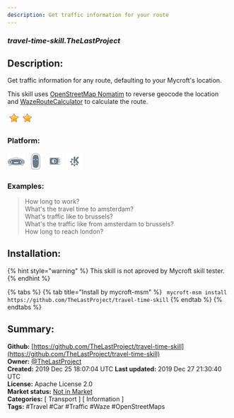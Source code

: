 ```yaml
---
description: Get traffic information for your route
---
```


### _travel-time-skill.TheLastProject_  
## Description:  
Get traffic information for any route, defaulting to your Mycroft's location.

This skill uses [OpenStreetMap Nomatim](https://wiki.openstreetmap.org/wiki/Nominatim) to reverse geocode the location and [WazeRouteCalculator](https://github.com/kovacsbalu/WazeRouteCalculator) to calculate the route.  
  
![](../.gitbook/assets/star.png)![](../.gitbook/assets/star.png)  
  
### Platform:  
 ![Mark I](../.gitbook/assets/mark-1-icon.png)  ![Mark II](../.gitbook/assets/mark-2-icon.png)  ![Picroft](../.gitbook/assets/picroft-icon.png)  ![plasmoid](../.gitbook/assets/kde.png)   
### Examples:  
> How long to work?  
> What's the travel time to amsterdam?  
> What's traffic like to brussels?  
> What's the traffic like from amsterdam to brussels?  
> How long to reach london?  
  
## Installation:  
{% hint style="warning" %}
This skill is not aproved by Mycroft skill tester.
{% endhint %}
    
{% tabs %}
{% tab title="Install by mycroft-msm" %}
``` mycroft-msm install https://github.com/TheLastProject/travel-time-skill```
{% endtab %}
  {% endtabs %}
    
## Summary:  
**Github:** [https://github.com/TheLastProject/travel-time-skill](https://github.com/TheLastProject/travel-time-skill)  
**Owner:** [@TheLastProject](https://github.com/TheLastProject)  
**Created:** 2019 Dec 25 18:07:04 UTC  **Last updated:** 2019 Dec 27 21:30:40 UTC  
**License:** Apache License 2.0  
**Market status:** [Not in Market](https://market.mycroft.ai/skill/)  
**Categories:** [ Transport ] [ Information ]   
**Tags:** \#Travel \#Car \#Traffic \#Waze \#OpenStreetMaps   
